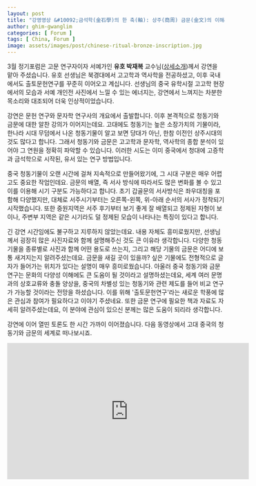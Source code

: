 ```yaml
---
layout: post
title: "강영영상 &#10092;금석학(金石學)의 한 축(軸): 상주(商周) 금문(金文)의 이해&#10093;"
author: ghim-gwanglim
categories: [ Forum ]
tags: [ China, Forum ]
image: assets/images/post/chinese-ritual-bronze-inscription.jpg
---
```


3월 정기포럼은 고문 연구자이자 서예가인 __유호 박재복__ 교수님([상세소개](/author-jbpark))께서 강연을 맡아 주셨습니다. 유호 선생님은 북경대에서 고고학과 역사학을 전공하셨고, 이후 국내에서도 출토문헌연구를 꾸준히 이어오고 계십니다. 선생님의 중국 유학시절 고고학 현장에서의 모습과 서예 개인전 사진에서 느낄 수 있는 에너지는, 강연에서 느껴지는 차분한 목소리와 대조되어 더욱 인상적이었습니다. 

강연은 문헌 연구와 문자학 연구사의 개요에서 출발합니다. 이후 본격적으로 청동기와 금문에 대한 알찬 강의가 이어지는데요. 고대에도 청동기는 높은 소장가치의 기물이라, 한나라 시대 무덤에서 나온 청동기물이 알고 보면 당대가 아닌, 한참 이전인 상주시대의 것도 많다고 합니다. 그래서 청동기와 금문은 고고학과 문자학, 역사학의 종합 분석이 있어야 그 연원을 정확히 파악할 수 있습니다. 이러한 시도는 이미 중국에서 청대에 고증학과 금석학으로 시작된, 유서 있는 연구 방법입니다.

중국 청동기물이 오랜 시간에 걸쳐 지속적으로 만들어왔기에, 그 시대 구분은 매우 어렵고도 중요한 작업인데요. 금문의 배열, 즉 서사 방식에 따라서도 많은 변화를 볼 수 있고 이를 이용해 시기 구분도 가능하다고 합니다. 초기 갑골문의 서사방식은 좌우대칭을 포함해 다양했지만, 대체로 서주시기부터는 오른쪽-왼쪽, 위-아래 순서의 서사가 정착되기 시작했습니다. 또한 중원지역은 서주 후기부터 보기 좋게 잘 배열되고 정제된 자형이 보이나, 주변부 지역은 같은 시기라도 덜 정제된 모습이 나타나는 특징이 있다고 합니다. 

긴 강연 시간임에도 불구하고 지루하지 않았는데요. 내용 자체도 흥미로웠지만, 선생님께서 굉장히 많은 사진자료와 함께 설명해주신 것도 큰 이유라 생각합니다. 다양한 청동기물을 종류별로 사진과 함께 어떤 용도로 쓰는지, 그리고 해당 기물의 금문은 어디에 보통 새겨지는지 알려주셨는데요. 금문을 새길 곳이 있을까? 싶은 기물에도 전형적으로 글자가 들어가는 위치가 있다는 설명이 매우 흥미로웠습니다. 아울러 중국 청동기와 금문 연구는 문화의 다양성 이해에도 큰 도움이 될 것이라고 설명하셨는데요, 세계 여러 문명과의 상호교류와 충돌 양상을, 중국의 차별성 있는 청동기와 관련 제도를 들어 비교 연구가 가능할 것이라는 전망을 하셨습니다. 이를 위해 '출토문헌연구'라는 새로운 학풍에 많은 관심과 참여가 필요하다고 이야기 주셨네요. 또한 금문 연구에 필요한 책과 자료도 자세히 알려주셨는데요, 이 분야에 관심이 있으신 분께는 많은 도움이 되리라 생각합니다.

강연에 이어 열띤 토론도 한 시간 가까이 이어졌습니다. 다음 동영상에서 고대 중국의 청동기와 금문의 세계로 떠나보시죠.

<iframe width="560" height="315" src="https://www.youtube.com/embed/HFd556NYwxQ" title="YouTube video player" frameborder="0" allow="accelerometer; autoplay; clipboard-write; encrypted-media; gyroscope; picture-in-picture" allowfullscreen></iframe>
